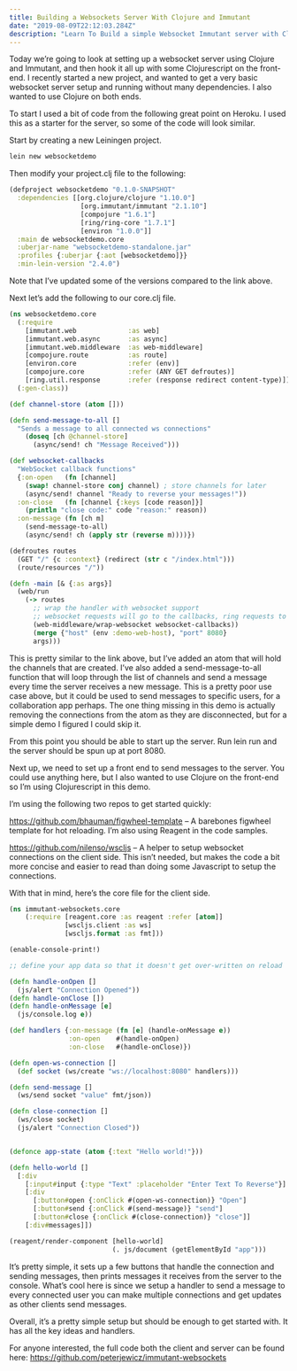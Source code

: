 ```yaml
---
title: Building a Websockets Server With Clojure and Immutant
date: "2019-08-09T22:12:03.284Z"
description: "Learn To Build a simple Websocket Immutant server with Clojure"
---
```


Today we’re going to look at setting up a websocket server using Clojure and Immutant, and then hook it all up with some Clojurescript on the front-end. I recently started a new project, and wanted to get a very basic websocket server setup and running without many dependencies. I also wanted to use Clojure on both ends.

To start I used a bit of code from the following great point on Heroku. I used this as a starter for the server, so some of the code will look similar.

Start by creating a new Leiningen project.

```clojure
lein new websocketdemo
```

Then modify your project.clj file to the following:

```clojure
(defproject websocketdemo "0.1.0-SNAPSHOT"
  :dependencies [[org.clojure/clojure "1.10.0"]
                  [org.immutant/immutant "2.1.10"]
                  [compojure "1.6.1"]
                  [ring/ring-core "1.7.1"]
                  [environ "1.0.0"]]
  :main de websocketdemo.core
  :uberjar-name "websocketdemo-standalone.jar"
  :profiles {:uberjar {:aot [websocketdemo]}}
  :min-lein-version "2.4.0")
```

Note that I’ve updated some of the versions compared to the link above.

Next let’s add the following to our core.clj file.

```clojure
(ns websocketdemo.core
  (:require
    [immutant.web             :as web]
    [immutant.web.async       :as async]
    [immutant.web.middleware  :as web-middleware]
    [compojure.route          :as route]
    [environ.core             :refer (env)]
    [compojure.core           :refer (ANY GET defroutes)]
    [ring.util.response       :refer (response redirect content-type)])
  (:gen-class))

(def channel-store (atom []))

(defn send-message-to-all []
  "Sends a message to all connected ws connections"
    (doseq [ch @channel-store]
      (async/send! ch "Message Received")))

(def websocket-callbacks
  "WebSocket callback functions"
  {:on-open   (fn [channel]
    (swap! channel-store conj channel) ; store channels for later
    (async/send! channel "Ready to reverse your messages!"))
  :on-close   (fn [channel {:keys [code reason]}]
    (println "close code:" code "reason:" reason))
  :on-message (fn [ch m]
    (send-message-to-all)
    (async/send! ch (apply str (reverse m))))})

(defroutes routes
  (GET "/" {c :context} (redirect (str c "/index.html")))
  (route/resources "/"))

(defn -main [& {:as args}]
  (web/run
    (-> routes
      ;; wrap the handler with websocket support
      ;; websocket requests will go to the callbacks, ring requests to the handler
      (web-middleware/wrap-websocket websocket-callbacks))
      (merge {"host" (env :demo-web-host), "port" 8080}
      args)))
```

This is pretty similar to the link above, but I’ve added an atom that will hold the channels that are created. I’ve also added a send-message-to-all function that will loop through the list of channels and send a message every time the server receives a new message. This is a pretty poor use case above, but it could be used to send messages to specific users, for a collaboration app perhaps. The one thing missing in this demo is actually removing the connections from the atom as they are disconnected, but for a simple demo I figured I could skip it.

From this point you should be able to start up the server. Run lein run and the server should be spun up at port 8080.

Next up, we need to set up a front end to send messages to the server. You could use anything here, but I also wanted to use Clojure on the front-end so I’m using Clojurescript in this demo.

I’m using the following two repos to get started quickly:

https://github.com/bhauman/figwheel-template – A barebones figwheel template for hot reloading. I’m also using Reagent in the code samples.


https://github.com/nilenso/wscljs – A helper to setup websocket connections on the client side. This isn’t needed, but makes the code a bit more concise and easier to read than doing some Javascript to setup the connections.

With that in mind, here’s the core file for the client side.

```clojure
(ns immutant-websockets.core
    (:require [reagent.core :as reagent :refer [atom]]
              [wscljs.client :as ws]
              [wscljs.format :as fmt]))

(enable-console-print!)

;; define your app data so that it doesn't get over-written on reload

(defn handle-onOpen []
  (js/alert "Connection Opened"))
(defn handle-onClose [])
(defn handle-onMessage [e]
  (js/console.log e))

(def handlers {:on-message (fn [e] (handle-onMessage e))
               :on-open    #(handle-onOpen)
               :on-close   #(handle-onClose)})

(defn open-ws-connection []
  (def socket (ws/create "ws://localhost:8080" handlers)))

(defn send-message []
  (ws/send socket "value" fmt/json))

(defn close-connection []
  (ws/close socket)
  (js/alert "Connection Closed"))


(defonce app-state (atom {:text "Hello world!"}))

(defn hello-world []
  [:div
    [:input#input {:type "Text" :placeholder "Enter Text To Reverse"}]
    [:div
      [:button#open {:onClick #(open-ws-connection)} "Open"]
      [:button#send {:onClick #(send-message)} "send"]
      [:button#close {:onClick #(close-connection)} "close"]]
    [:div#messages]])

(reagent/render-component [hello-world]
                          (. js/document (getElementById "app")))
```

It’s pretty simple, it sets up a few buttons that handle the connection and sending messages, then prints messages it receives from the server to the console. What’s cool here is since we setup a handler to send a message to every connected user you can make multiple connections and get updates as other clients send messages.

Overall, it’s a pretty simple setup but should be enough to get started with. It has all the key ideas and handlers.

For anyone interested, the full code both the client and server can be found here: https://github.com/peterjewicz/immutant-websockets

